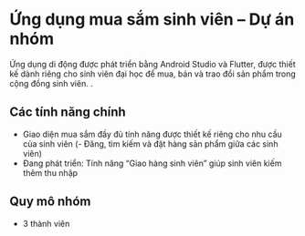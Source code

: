 # Ứng dụng mua sắm sinh viên – Dự án nhóm

Ứng dụng di động được phát triển bằng Android Studio và Flutter, được thiết kế dành riêng cho sinh viên đại học để mua, bán và trao đổi sản phẩm trong cộng đồng sinh viên. .
## Các tính năng chính

- Giao diện mua sắm đầy đủ tính năng được thiết kế riêng cho nhu cầu của sinh viên (- Đăng, tìm kiếm và đặt hàng sản phẩm giữa các sinh viên)
- Đang phát triển: Tính năng “Giao hàng sinh viên” giúp sinh viên kiếm thêm thu nhập

## Quy mô nhóm
- 3 thành viên
